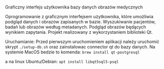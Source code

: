 Graficzny interfejs użytkownika bazy danych obrazów medycznych

Oprogramowanie z graficznym interfejsem użytkownika, które umożliwia podgląd danych i obrazów zapisanych
w bazie. Wyszukiwanie pacjentów, badań lub obrazów według metadanych. Podgląd obrazów będących
wynikiem zapytania. Projekt realizowany z wykorzystaniem biblioteki Qt.


Uruchamianie:
Przed pierwszym uruchomieniem aplikacji należy uruchomić skrypt `./setup-db.sh`
oraz zainstalowac connector qt do bazy danych. Na systemie MacOS bedzie to komenda: 
`brew install qt-postgresql`

a na linux Ubuntu/Debian:
`apt install libqt5sql5-psql`
